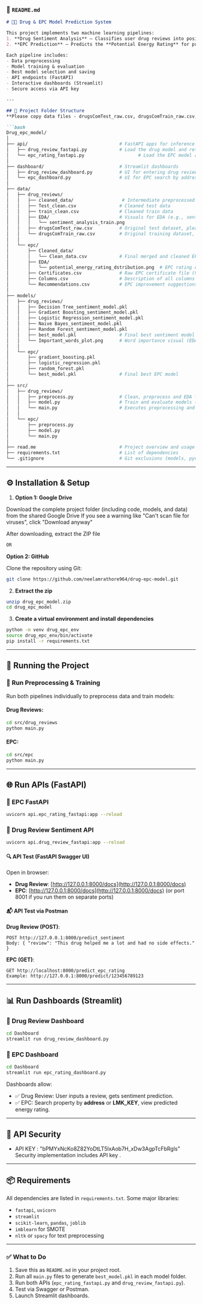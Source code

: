 ### 📘 `README.md`

````markdown
# 💊🏡 Drug & EPC Model Prediction System

This project implements two machine learning pipelines:
1. **Drug Sentiment Analysis** — Classifies user drug reviews into positive, neutral, or negative sentiments.
2. **EPC Prediction** — Predicts the **Potential Energy Rating** for properties in Birmingham, UK using Energy Performance Certificate (EPC) data.

Each pipeline includes:
- Data preprocessing
- Model training & evaluation
- Best model selection and saving
- API endpoints (FastAPI)
- Interactive dashboards (Streamlit)
- Secure access via API key

---

## 📁 Project Folder Structure
**Please copy data files - drugsComTest_raw.csv, drugsComTrain_raw.csv, Certificates.csv, Columns.csv, Recommendations.csv to the data folder following below folder structure.

```bash
Drug_epc_model/
│
├── api/                                  # FastAPI apps for inference
│   ├── drug_review_fastapi.py            # Load the drug model and return sentiment prediction (JSON)
│   └── epc_rating_fastapi.py                    # Load the EPC model and return energy rating prediction (JSON)
│
├── dashboard/                            # Streamlit dashboards
│   ├── drug_review_dashboard.py          # UI for entering drug review and seeing sentiment
│   └── epc_dashboard.py                  # UI for EPC search by address/LMK_KEY and view predictions
│
├── data/
│   ├── drug_reviews/
│   │   ├── cleaned_data/                  # Intermediate preprocessed files
│   │   ├── Test_clean.csv                # Cleaned test data
│   │   ├── train_clean.csv               # Cleaned train data
│   │   ├── EDA/                          # Visuals for EDA (e.g., sentiment dist)
│   │   │   └── sentiment_analysis_train.png
│   │   ├── drugsComTest_raw.csv          # Original test dataset, please copy data file here  <<<
│   │   └── drugsComTrain_raw.csv         # Original training dataset, please copy data file here  <<<
│   │
│   └── epc/
│       ├── Cleaned_data/
│       │   └── Clean_data.csv            # Final merged and cleaned EPC dataset
│       ├── EDA/
│       │   └── potential_energy_rating_dstribution.png  # EPC rating distribution
│       ├── Certificates.csv              # Raw EPC certificate file (93 features), please copy data file here <<<
│       ├── Columns.csv                   # Description of all columns in EPC files, please copy data file here <<<
│       └── Recommendations.csv           # EPC improvement suggestions data, please copy data file here <<<
│
├── models/
│   ├── drug_reviews/
│   │   ├── Decision Tree_sentiment_model.pkl
│   │   ├── Gradient Boosting_sentiment_model.pkl
│   │   ├── Logistic Regression_sentiment_model.pkl
│   │   ├── Naive Bayes_sentiment_model.pkl
│   │   ├── Random Forest_sentiment_model.pkl
│   │   ├── best_model.pkl                # Final best sentiment model
│   │   └── Important_words_plot.png      # Word importance visual (EDA)
│   │
│   └── epc/
│       ├── gradient_boosting.pkl
│       ├── logistic_regression.pkl
│       ├── random_forest.pkl
│       └── best_model.pkl                # Final best EPC model
│
├── src/
│   ├── drug_reviews/
│   │   ├── preprocess.py                 # Clean, preprocess and EDA functions
│   │   ├── model.py                      # Train and evaluate models (TF-IDF etc.)
│   │   └── main.py                       # Executes preprocessing and model training pipeline
│   │
│   └── epc/
│       ├── preprocess.py
│       ├── model.py
│       └── main.py
│
├── read.me                               # Project overview and usage guide (you are here)
├── requirements.txt                      # List of dependencies
└── .gitignore                            # Git exclusions (models, pycache etc.)

````

---

## ⚙️ Installation & Setup

1. **Option 1: Google Drive**

Download the complete project folder (including code, models, and data) from the shared Google Drive
If you see a warning like "Can't scan file for viruses", click "Download anyway"

After downloading, extract the ZIP file

```bash
OR
```

**Option 2: GitHub**

Clone the repository using Git:

```bash
git clone https://github.com/neelamrathore964/drug-epc-model.git
```

2. **Extract the zip**

```bash
unzip drug_epc_model.zip
cd drug_epc_model
```

3. **Create a virtual environment and install dependencies**

```bash
python -m venv drug_epc_env
source drug_epc_env/bin/activate  
pip install -r requirements.txt
```

---

## 🚀 Running the Project

### 🧠 Run Preprocessing & Training

Run both pipelines individually to preprocess data and train models:

#### Drug Reviews:

```bash
cd src/drug_reviews
python main.py
```

#### EPC:

```bash
cd src/epc
python main.py
```

---

## 🌐 Run APIs (FastAPI)

### 📌 EPC FastAPI

```bash
uvicorn api.epc_rating_fastapi:app --reload
```

### 📌 Drug Review Sentiment API

```bash
uvicorn api.drug_review_fastapi:app --reload
```

#### 🔍 API Test (FastAPI Swagger UI)

Open in browser:

* **Drug Review**: [http://127.0.0.1:8000/docs](http://127.0.0.1:8000/docs)
* **EPC**: [http://127.0.0.1:8000/docs](http://127.0.0.1:8000/docs) (or port 8001 if you run them on separate ports)

#### 📬 API Test via Postman

**Drug Review (POST)**:

```
POST http://127.0.0.1:8000/predict_sentiment
Body: { "review": "This drug helped me a lot and had no side effects." }
```

**EPC (GET)**:

```
GET http://localhost:8000/predict_epc_rating
Example: http://127.0.0.1:8000/predict/123456789123
```

---

## 📊 Run Dashboards (Streamlit)

### 📌 Drug Review Dashboard

```bash
cd Dashboard
streamlit run drug_review_dashboard.py
```

### 📌 EPC Dashboard

```bash
cd Dashboard
streamlit run epc_rating_dashboard.py
```

Dashboards allow:

* ✅ Drug Review: User inputs a review, gets sentiment prediction.
* ✅ EPC: Search property by **address** or **LMK\_KEY**, view predicted energy rating.

---

## 🔐 API Security
- API KEY : "bPMYxNcKo8Z82YoDtLT5lxAob7H_xDw3AgpTcFbRgls"
Security implementation includes API key .

---

## 📦 Requirements

All dependencies are listed in `requirements.txt`. Some major libraries:

* `fastapi`, `uvicorn`
* `streamlit`
* `scikit-learn`, `pandas`, `joblib`
* `imblearn` for SMOTE
* `nltk` or `spacy` for text preprocessing

---

### ✅ What to Do

1. Save this as `README.md` in your project root.
2. Run all `main.py` files to generate `best_model.pkl` in each model folder.
3. Run both APIs (`epc_rating_fastapi.py` and `drug_review_fastapi.py`).
4. Test via Swagger or Postman.
5. Launch Streamlit dashboards.


